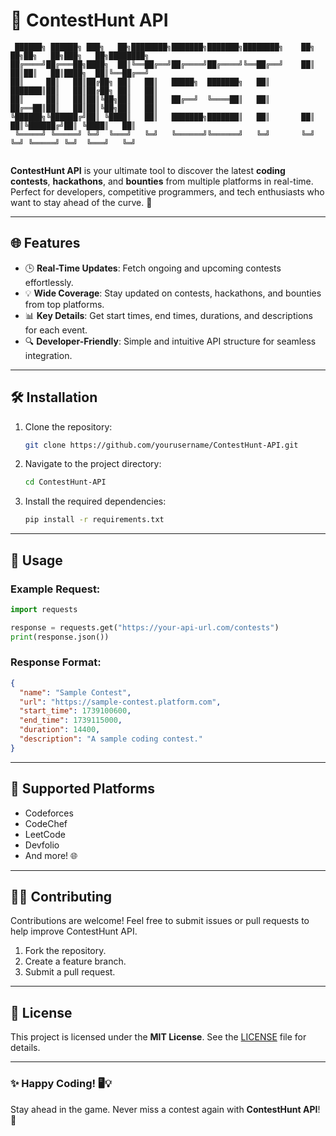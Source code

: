 
# 🌟 ContestHunt API

```
 ██████╗ ██████╗ ███╗   ██╗████████╗███████╗███████╗████████╗    ██╗  ██╗██╗   ██╗███╗   ██╗████████╗
██╔════╝██╔═══██╗████╗  ██║╚══██╔══╝██╔════╝██╔════╝╚══██╔══╝    ██║  ██║██║   ██║████╗  ██║╚══██╔══╝
██║     ██║   ██║██╔██╗ ██║   ██║   █████╗  ███████╗   ██║       ███████║██║   ██║██╔██╗ ██║   ██║   
██║     ██║   ██║██║╚██╗██║   ██║   ██╔══╝  ╚════██║   ██║       ██╔══██║██║   ██║██║╚██╗██║   ██║   
╚██████╗╚██████╔╝██║ ╚████║   ██║   ███████╗███████║   ██║       ██║  ██║╚██████╔╝██║ ╚████║   ██║   
 ╚═════╝ ╚═════╝ ╚═╝  ╚═══╝   ╚═╝   ╚══════╝╚══════╝   ╚═╝       ╚═╝  ╚═╝ ╚═════╝ ╚═╝  ╚═══╝   ╚═╝   
                                                                                                      
```

**ContestHunt API** is your ultimate tool to discover the latest **coding contests**, **hackathons**, and **bounties** from multiple platforms in real-time. Perfect for developers, competitive programmers, and tech enthusiasts who want to stay ahead of the curve. 🚀

---

## 🌐 Features
- 🕒 **Real-Time Updates**: Fetch ongoing and upcoming contests effortlessly.  
- 💡 **Wide Coverage**: Stay updated on contests, hackathons, and bounties from top platforms.  
- 📊 **Key Details**: Get start times, end times, durations, and descriptions for each event.  
- 🔍 **Developer-Friendly**: Simple and intuitive API structure for seamless integration.

---

## 🛠️ Installation
1. Clone the repository:
   ```bash
   git clone https://github.com/yourusername/ContestHunt-API.git
   ```
2. Navigate to the project directory:
   ```bash
   cd ContestHunt-API
   ```
3. Install the required dependencies:
   ```bash
   pip install -r requirements.txt
   ```

---

## 🚀 Usage
### Example Request:
```python
import requests

response = requests.get("https://your-api-url.com/contests")
print(response.json())
```

### Response Format:
```json
{
  "name": "Sample Contest",
  "url": "https://sample-contest.platform.com",
  "start_time": 1739100600,
  "end_time": 1739115000,
  "duration": 14400,
  "description": "A sample coding contest."
}
```

---

## 📖 Supported Platforms
- Codeforces
- CodeChef
- LeetCode
- Devfolio
- And more! 🌐

---

## 🧑‍💻 Contributing
Contributions are welcome! Feel free to submit issues or pull requests to help improve ContestHunt API.  

1. Fork the repository.  
2. Create a feature branch.  
3. Submit a pull request.  

---

## 📜 License
This project is licensed under the **MIT License**. See the [LICENSE](./LICENSE) file for details.

---

### ✨ Happy Coding! 🖥️💡  
Stay ahead in the game. Never miss a contest again with **ContestHunt API**! 🎯
